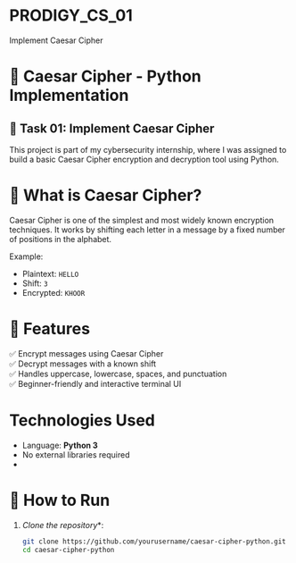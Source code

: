 # PRODIGY_CS_01
Implement Caesar Cipher


# 🔐 Caesar Cipher - Python Implementation

## 📌 Task 01: Implement Caesar Cipher

This project is part of my cybersecurity internship, where I was assigned to build a basic Caesar Cipher encryption and decryption tool using Python.

# 🧠 What is Caesar Cipher?

Caesar Cipher is one of the simplest and most widely known encryption techniques. It works by shifting each letter in a message by a fixed number of positions in the alphabet.

Example:  
- Plaintext: `HELLO`  
- Shift: `3`  
- Encrypted: `KHOOR`


# 🚀 Features

✅ Encrypt messages using Caesar Cipher  
✅ Decrypt messages with a known shift  
✅ Handles uppercase, lowercase, spaces, and punctuation  
✅ Beginner-friendly and interactive terminal UI

# Technologies Used

- Language: **Python 3**
- No external libraries required
- 
# 📄 How to Run

1. *Clone the repository**:
   ```bash
   git clone https://github.com/yourusername/caesar-cipher-python.git
   cd caesar-cipher-python
